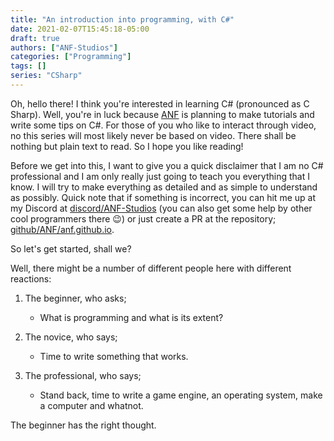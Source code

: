 ```yaml
---
title: "An introduction into programming, with C#"
date: 2021-02-07T15:45:18-05:00
draft: true
authors: ["ANF-Studios"]
categories: ["Programming"]
tags: []
series: "CSharp"
---
```


Oh, hello there!
I think you're interested in learning C# (pronounced as C Sharp). Well, you're in luck because [ANF](https://github.com/ANF) is planning to make tutorials and write some tips on C#. For those of you who like to interact through video, no this series will most likely never be based on video. There shall be nothing but plain text to read. So I hope you like reading!

Before we get into this, I want to give you a quick disclaimer that I am no C# professional and I am only really just going to teach you everything that I know. I will try to make everything as detailed and as simple to understand as possibly. Quick note that if something is incorrect, you can hit me up at my Discord at [discord/ANF-Studios](https://discord.gg/fKWpK7A) (you can also get some help by other cool programmers there :wink:) or just create a PR at the repository; [github/ANF/anf.github.io](https://github.com/ANF/anf.github.io/pulls).

So let's get started, shall we?

Well, there might be a number of different people here with different reactions:

1. The beginner, who asks;
    - What is programming and what is its extent?

2. The novice, who says;
    - Time to write something that works.

3. The professional, who says;
    - Stand back, time to write a game engine, an operating system, make a computer and whatnot.

The beginner has the right thought.
